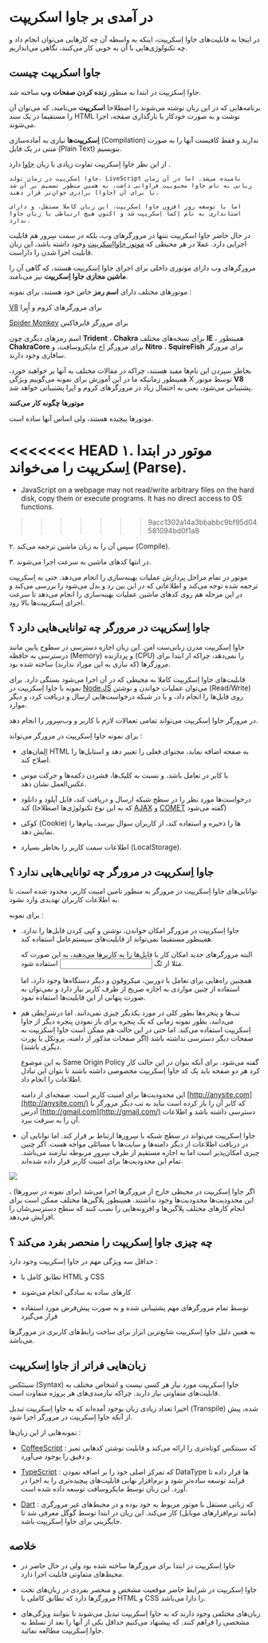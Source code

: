 # در آمدی بر جاوا اسکریپت 

  

در اینجا به قابلیت‌های جاوا اِسکریپت، اینکه به واسطه آن چه کارهایی می‌توان انجام داد و چه تکنولوژی‌هایی با آن به خوبی کار می‌کنند، نگاهی می‌اندازیم.  

  

## جاوا اسکریپت چیست  

  

جاوا اِسکریپت در ابتدا به منظور **زنده کردن صفحات** **وب** ساخته شد.  

  

برنامه‌هایی که در این زبان نوشته می‌شوند را اصطلاحا **اسکریپت** می‌نامند، که می‌توان آن را مستقیما در یک سند HTML نوشت و به صورت خودکار با بارگذاری صفحه، اجرا می‌شوند.  

  

**اِسکریپت‌ها** نیازی به آماده‌سازی (Compilation) ندارند و فقط کافیست آنها را به صورت متنی در یک فایل (Plain Text) بنویسیم.  

  

از این نظر جاوا اِسکریپت تفاوت زیادی با زبان [جاوا](https://en.wikipedia.org/wiki/Java_(programming_language)) دارد .


  

```
جاوا اِسکریپت در زمان تولد، LiveScript نامیده می‌شد. اما در آن زمان زبانی به نام جاوا محبوبیت فراوانی داشت، به همین منظور تصمیم بر آن شد تا برای آن (جاوا) برادری جوان‌تر قرار دهند.  

اما با توسعه روز افزون جاوا اِسکریپت، این زبان کاملا مستقل، و دارای استانداری به نام اِکما اِسکریپت شد و اکنون هیچ ارتباطی با زبان جاوا ندارد.  
```

  

در حال حاضر جاوا اسکریپت نتنها در مرورگرهای وب، بلکه در سمت سِرور هم قابلیت اجرایی دارد. عملا در هر محیطی که 
[موتور جاوااِسکریپت](https://en.wikipedia.org/wiki/JavaScript_engine)
 وجود داشته باشد، این زبان قابلیت اجرا شدن را داراست.  

مرورگرهای وب دارای موتوری داخلی برای اجرای جاوا اِسکریپت هستند، که گاهی آن را  **ماشین مجازی جاوا** **اِسکریپت** نیز می‌نامند.  

  

موتورهای مختلف دارای **اسم رمز** خاص خود هستند، برای نمونه :  

  

[V8](https://en.wikipedia.org/wiki/V8_(JavaScript_engine)) برای مرورگرهای کروم و اُپِرا 

  

[Spider Monkey](https://en.wikipedia.org/wiki/SpiderMonkey) برای مرورگر فایرفاکس  

اسم رمزهای دیگری چون **Trident** ، **Chakra** برای نسخه‌های مختلف **IE** ، همینطور **ChakraCore** برای مرورگر اِج مایکروسافت، و **Nitro** ، **SquireFish** برای مرورگر سافاری وجود دارند.  

  

بخاطر سپردن این نام‌ها مفید هستند، چراکه در مقالات مختلف به آنها بر خواهید خورد، همینطور زمانیکه ما در این آموزش برای نمونه می‌گوییم ویژگی X توسط موتور **V8** پشتیبانی می‌شود، یعنی به احتمال زیاد در مرورگرهای کروم و اپرا پشتیبانی خواهد شد.  

  

**موتورها** **چگونه کار** **می‌کنند** 

  

موتورها پیچیده هستند، ولی اساس آنها ساده است.  

  

  

<<<<<<< HEAD
۱. موتور در ابتدا اِسکریپت را می‌خواند (Parse).  
=======
- JavaScript on a webpage may not read/write arbitrary files on the hard disk, copy them or execute programs. It has no direct access to OS functions.
>>>>>>> 9acc1302a14a3bbabbc9bf95d04581094bd0f1a8

  

۲. سپس آن را به زبان ماشین ترجمه می‌کند (Compile).  

  

۳. در انتها کدهای ماشین به سرعت اجرا می‌شوند. 

  

موتور در تمام مراحل پردازش عملیات بهینه‌سازی را انجام می‌دهد. حتی به اِسکریپت‌ ترجمه شده توجه می‌کند و اطلاعاتی که در این بین رد و بدل می‌شود را بررسی می‌کند و در این مرحله هم روی ‌کدهای ماشین عملیات بهینه‌سازی را انجام می‌دهد تا سرعت اجرای اِسکریپت‌ها بالا رود. 

  

## جاوا اِسکریپت در مرورگر چه توانایی‌هایی دارد  ؟   

  

جاوا اِسکریپت مدرن زبانی‌ست امن. این زبان اجازه دسترسی در سطوح پایین مانند درسترسی به حافظه (Memory) و پردازنده (CPU) را نمی‌دهد، چراکه از ابتدا برای مرورگرها (که نیازی به این موراد ندارند) ساخته شده بود.  

  

قابلیت‌های جاوا اِسکریپت کاملا به محیطی که در آن اجرا می‌شود بستگی دارد. برای نمونه با جاوا اِسکریپت در [Node.JS](https://wikipedia.org/wiki/Node.js) می‌توان عملیات خواندن و نوشتن (Read/Write) روی فایل‌ها را انجام داد، و یا در شبکه درخواست‌هایی ارسال و دریافت کرد، و دیگر موارد.  

  

در مرورگر جاوا اِسکریپت می‌تواند تمامی تعمالات لازم با کاربر و وب‌سِرور را انجام دهد.  

  

برای نمونه جاوا اِسکریپت در مرورگر می‌تواند :  

  

- اِلِمان‌های HTML به صفحه اضافه نماید، محتوای فعلی را تغییر دهد و استایل‌ها را اصلاح کند.  

- با کابر در تعامل باشد، و نسبت به کلیک‌ها، فشردن دکمه‌ها و حرکت موس عکس‌العمل نشان دهد.  

- درخواست‌ها مورد نظر را در سطح شبکه ارسال و دریافت کند، فایل آپلود و دانلود کند (که به این نوع تکنولوژی‌ها اصطلاحا [AJAX](https://en.wikipedia.org/wiki/Ajax_(programming)) و [COMET](https://en.wikipedia.org/wiki/Comet_(programming)) گفته می‌شود)  

- کوکی (Cookie) ها را ذخیره و استفاده کند، از کاربران سوال بپرسد، پیام‌ها را نمایش دهد.  

- اطلاعات سمت کاربر را بخاطر بسپارد (LocalStorage).  

  

## جاوا اِسکریپت در مرورگر چه توانایی‌هایی ندارد ؟  

  

توانایی‌های جاوا اِسکریپت در مرورگر به منظور تامین امنیت کاربر، محدود شده است، تا به اطلاعات کاربران تهدیدی وارد نشود.  

  

برای نمونه :  

  

- جاوا اِسکریپت در مرورگر امکان خواندن، نوشتن و کپی کردن فایل‌ها را ندارد. همینطور مستقیما نمی‌تواند از قابلیت‌های سیستم‌عامل استفاده کند.  

  البته مرورگرهای جدید امکان کار با فایل‌ها را به کاربرها می‌دهند، به این صورت که مثلا از تَگ <input> استفاده شود.  

  همچنین راه‌هایی برای تعامل با دوربین، میکروفون و دیگر دستگاه‌ها وجود دارد، اما استفاده از چنین مواردی به اجازه صریح از طرف کاربر نیاز دارد و نمی‌توان به صورت پنهانی از این قابلیت‌ها استفاده نمود.  

  

- تب‌ها و پنجره‌ها بطور کلی در مورد یکدیگر چیزی نمی‌دانند. اما درشرایطی هم می‌دانند، بطور نمونه زمانی که یک پنجره برای باز نمودن پنجره دیگر از جاوا اِسکریپت استفاده می‌کند. اما حتی در این حالت هم ممکن است جاوا اِسکریپت به صفحات دیگر دسترسی نداشته باشد (اگر صفحات مذکور از دامنه، پروتکل یا پورت دیگری باشند).  

  به این موضوع Same Origin Policy گفته می‌شود. برای آنکه بتوان در این حالت کار کرد هر دو صفحه باید یک کد جاوا اِسکریپت مخصوصی داشته باشند تا بتوان این تبادل اطلاعات را انجام داد.   

  این محدودیت‌ها برای امنیت کاربر است. صفحه‌ای از دامنه [http://anysite.com](http://anysite.com/) که کابر آن را باز کرده است نباید به تب دیگر مرورگر با آدرس [http://gmail.com](http://gmail.com/) دسترسی داشته باشد و اطلاعات آن را به سرقت ببرد.  

- جاوا اِسکریپت می‌تواند در سطح شبکه با سِروِرها ارتباط بر قرار کند. اما توانایی آن در دریافت اطلاعات از دیگر دامنه‌ها و سایت‌ها با مسائلی مواجه هست. اگر چنین چیزی امکان‌پذیر است اما به اجازه مستقیم از طرف سِروِرِ مربوطه نیازمند می‌باشد. تمام این محدودیت‌ها برای امنیت کاربر قرار داده شده‌اند.  

  

![](limitations.svg) 

  

اگر جاوا اِسکریپت در محیطی خارج از مرورگرها اجرا می‌شد (برای نمونه در سِروِرها) ، این محدودیت‌ها محدودیت‌ها وجود نداشتند. همینطور پلاگین‌ها مختلف ممکن است برای انجام کارهای مختلف پلاگین‌ها و افزونه‌هایی را نصب کنند که سطح دسترسی‌شان را افزایش می‌دهد. 

  

## چه چیزی جاوا اِسکریپت را منحصر بفرد می‌کند ؟  

  

حداقل سه ویژگی مهم در جاوا اِسکریپت وجود دارد :  

  

- تطابق کامل با HTML و CSS  

- کارهای ساده به سادگی انجام می‌شوند  

- توسط تمام مرورگرهای مهم پشتیبانی شده و به صورت پیش‌فرض مورد استفاده قرار می‌گیرد  

  

به همین دلیل جاوا اِسکریپت شایع‌ترین ابزار برای ساخت رابط‌های کاربری در مرورگر‌ها می‌باشد.  

  

##  زبان‌هایی فراتر از جاوا اِسکریپت  

  

سینتَکس (Syntax) جاوا اِسکریپت مورد نیاز هر کسی نیست و اشخاص مختلف به قابلیت‌های متفاوتی نیاز دارند. چراکه نیازمندی‌های هر پروژه متفاوت است.  

  

اخیرا تعداد زیادی زبان بوجود آمده‌اند که به جاوا اِسکریپت تبدیل (Transpile) شده، پیش از آنکه جاوا اِسکریپت در مرورگر اجرا شود.  

  

نمونه‌هایی از این زبان‌ها :  

  

- [CoffeeScript](http://coffeescript.org/) : که سینتکس کوتاه‌تری را ارائه می‌کند و قابلیت نوشتن کدهایی تمیز و دقیق را بوجود می‌آورد.  

  

- [TypeScript](http://www.typescriptlang.org/) : که تمرکز اصلی خود را بر اضافه نمودن DataType ها قرار داده تا فرایند توسعه ساده‌تر شود و نرم‌افزار نهایی قابلیت‌های پیچیده‌تری را به اجرا در آورد. این زبان توسط مایکروسافت توسعه داده شده است.  

- [Dart](https://www.dartlang.org/) : که زبانی مستقل با موتور مربوط به خود بوده و در محیط‌های غیر مرورگری (مانند نرم‌افزارهای موبایل) کار می‌کند. این زبان در ابتدا توسط گوگل معرفی شد تا جایگزینی برای جاوا اِسکریپت باشد.  

  

## خلاصه 

  

- جاوا اِسکریپت در ابتدا برای مرورگرها ساخته شده بود ولی در حال حاضر در محیط‌های متفاوتی قابلیت اجرا دارد.  

  

- جاوا اِسکریپت در شرایط حاضر موقعیت مشخص و منحصر بفردی در زبان‌های تحت مرورگرها دارد که تطابق کاملی با HTML و CSS را دارا می‌باشد.  

- زبان‌های مختلفی وجود دارند که به جاوا اِسکریپت تبدیل می‌شوند تا بتوانند ویژگی‌های مشخصی را فراهم کنند. که پیشنهاد می‌کنیم حداقل یکی از آنها را بعد از تسلط به جاوا اِسکریپت مطالعه نمائید.  

 

